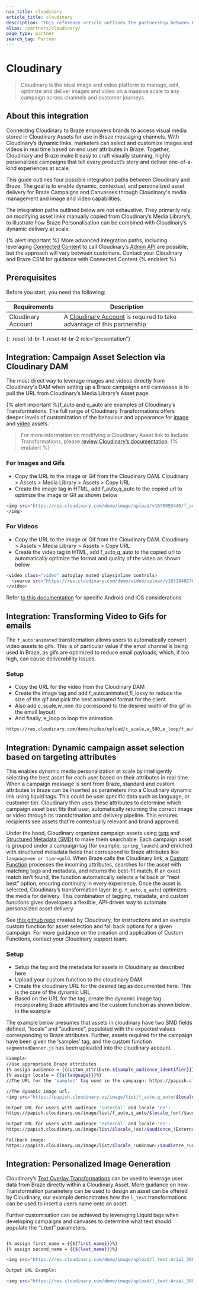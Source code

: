 ```yaml
---
nav_title: cloudinary
article_title: cloudinary
description: "This reference article outlines the partnership between Braze and cloudinary."
alias: /partners/cloudinary/
page_type: partner
search_tag: Partner
---
```


# Cloudinary

> Cloudinary is the ideal image and video platform to manage, edit, optimize and deliver images and video on a massive scale to any campaign across channels and customer journeys.

## About this integration

Connecting Cloudinary to Braze empowers brands to access visual media stored in Cloudinary Assets for use in Braze messaging channels. With Cloudinary’s dynamic links, marketers can select and customize images and videos in real time based on end user attributes in Braze. Together, Cloudinary and Braze make it easy to craft visually stunning, highly personalized campaigns that tell every product’s story and deliver one-of-a-kind experiences at scale.

This guide outlines four possible integration paths between Cloudinary and Braze. The goal is to enable dynamic, contextual, and personalized asset delivery for Braze Campaigns and Canvasses through Cloudinary's media management and image and video capabilities. 

The integration paths outlined below are not exhaustive. They primarily rely on modifying asset links manually copied from Cloudinary’s Media Library’s, to illustrate how Braze Personalisation can be combined with Cloudinary’s dynamic delivery at scale. 

{% alert important %}
More advanced integration paths, including leveraging [Connected Content]({{site.baseurl}}/docs/user_guide/personalization_and_dynamic_content/connected_content) to call Cloudinary’s [Admin API](https://cloudinary.com/documentation/admin_api#banner) are possible, but the approach will vary between customers. Contact your Cloudinary and Braze CSM for guidance with Connected Content
{% endalert %}



## Prerequisites

Before you start, you need the following:

| Requirements     | Description |                        
|-----------------------|-----------------|
| Cloudinary Account  | A [Cloudinary Account](https://cloudinary.com/users/register_free) is required to take advantage of this partnership  |
{: .reset-td-br-1 .reset-td-br-2 role=“presentation”}

## Integration: Campaign Asset Selection via Cloudinary DAM

The most direct way to leverage images and videos directly from Cloudinary's DAM when setting up a Braze campaigns and canvasses is to pull the URL from Cloudinary’s Media Library’s Asset page.




{% alert important %}f_auto and q_auto are examples of Cloudinary’s Transformations. The full range of Cloudinary Transformations offers deeper levels of customization of the behaviour and appearance for [image](https://cloudinary.com/documentation/image_transformations#banner) and [video](https://cloudinary.com/documentation/video_manipulation_and_delivery#banner) assets.

>For more information on modifying a Cloudinary Asset link to include Transformations, please [review Cloudinary’s documentation](https://cloudinary.com/documentation/image_transformations#transformation_url_structure).
{% endalert %}

### For Images and Gifs

<ul>
     <li>Copy the URL to the image or Gif from the Cloudinary DAM. Cloudinary > Assets > Media Library > Assets > Copy URL</li>
    <li>Create the image tag in HTML,  add f_auto,q_auto to the copied url to optimize the image or Gif as shown below  </li>
</ul>

```bash
<img src="https://res.cloudinary.com/demo/image/upload/v1678993440/f_auto,q_auto/cld-sample.jpg" alt="Summer Campaign">
</img>
```

### For Videos
<ul>
<li>Copy the URL to the image or Gif from the Cloudinary DAM. Cloudinary > Assets > Media Library > Assets > Copy URL</li>
<li>Create the video tag in HTML, add f_auto,q_auto to the copied url to automatically optimize the format and quality of the video as shown below</li>    
</ul>

```bash
<video class="video" autoplay muted playsinline controls>
  <source src="https://res.cloudinary.com/demo/video/upload/v1651840278/f_auto,q_auto/samples/cld-sample-video.mp4">
</video>
```

Refer [to this documentation](https://www.braze.com/docs/user_guide/message_building_by_channel/in-app_messages/traditional/customize/video) for specific Android and iOS considerations 

## Integration: Transforming Video to Gifs for emails

The `f_auto:animated` transformation allows users to automatically convert video assets to gifs. This is of particular value if the email channel is being used in Braze, as gifs are optimized to reduce email payloads, which, if too high, can cause deliverability issues. 

### Setup
<ul>
<li>Copy the URL for the video from the Cloudinary DAM</li>
<li>Create the image tag and add f_auto:animated,fl_lossy to reduce the size of the gif and pick the best animated format for the client.</li>
<li>Also add c_scale,w_nnn (to correspond to the desired width of the gif in the email layout)</li>
<li>And finally, e_loop to loop the animation</li>
</ul>

```bash
https://res.cloudinary.com/demo/video/upload/c_scale,w_500,e_loop/f_auto:animated,fl_lossy/samples/cld-sample-video.gif
```
## Integration: Dynamic campaign asset selection based on targeting attributes

This enables dynamic media personalization at scale by intelligently selecting the best asset for each user based on their attributes in real time. When a campaign message is sent from Braze, standard and custom attributes in braze can be inserted as parameters into a Cloudinary dynamic link using liquid tags. This could be user specific data such as language, or customer tier. Cloudinary then uses these attributes to determine which campaign asset best fits that user, automatically returning the correct image or video through its transformation and delivery pipeline. This ensures recipients see assets that’re contextually relevant and brand approved.

Under the hood, Cloudinary organizes campaign assets using [tags](https://cloudinary.com/documentation/assets_onboarding_metadata_tags_tutorial#tags) and [Structured Metadata (SMD)](https://cloudinary.com/documentation/assets_onboarding_metadata_tags_tutorial#structured_metadata) to make them searchable. Each campaign asset is grouped under a campaign tag (for example, `spring_launch`) and enriched with structured metadata fields that correspond to Braze attributes like `language=en or tier=gold`. When Braze calls the Cloudinary link, a [Custom Function](https://cloudinary.com/documentation/custom_functions#javascript_filters) processes the incoming attributes, searches for the asset with matching tags and metadata, and returns the best-fit match. If an exact match isn’t found, the function automatically selects a fallback or “next best” option, ensuring continuity in every experience. Once the asset is selected, Cloudinary’s transformation layer (e.g. `f_auto`, `q_auto`) optimizes the media for delivery. This combination of tagging, metadata, and custom functions gives developers a flexible, API-driven way to automate personalized asset delivery.

See [this github repo](https://github.com/cloudinary-devs/braze-personalization) created by Cloudinary, for instructions and an example custom function for asset selection and fall back options for a given campaign. For more guidance on the creation and application of Custom Functions, contact your Cloudinary support team.
### Setup

<ul>
<li>Setup the tag and the metadata for assets in Cloudinary as described here</li>
<li>Upload your custom function to the cloudinary DAM</li>
<li>Create the cloudinary URL for the desired tag as documented here. This is the core of the dynamic URL.   </li>
<li>Based on the URL for the tag, create the dynamic image tag incorporating Braze attributes and the custom function as shown below in the example</li>
</ul>

The example below presumes that assets in cloudinary have two SMD fields defined, “locale” and “audience”, populated with the expected values corresponding to Braze attributes. Further, assets required for the campaign have been given the ‘samples’ tag, and the custom function `segmentedBanner.js` has been uploaded into the cloudinary account. 

```bash
Example: 
//Use appropriate Braze attributes
{% assign audience = {{custom_attribute.${sample_audience_identifier}}} %} 
{% assign locale = {{${language}}}%} 
//The URL for the 'samples' tag used in the campaign: https://papish.cloudinary.us/image/list/v1690000000/samples.json 

//The dynamic image url. 
<img src="https://papish.cloudinary.us/image/list/f_auto,q_auto/$locale_#{locale}/$audience_!{audience}!/fn_select:js:v1700000000:segmentedBanner.js/v1690000000/campaigns/samples.json" alt="Banner"> 

Output URL for users with audience 'internal' and locale 'en':
https://papish.cloudinary.us/image/list/f_auto,q_auto/$locale_!en!/$audience_!Internal!/fn_select:js:v1700000000:segmentedBanner.js/v1690000000/samples.json

Output URL for users with audience 'external' and locale 'es':
https://papish.cloudinary.us/image/list/$locale_!es!/$audience_!External!/fn_select:js:v1700000000:segmentedBanner.js/v1690000000/samples.json

Fallback image:
https://papish.cloudinary.us/image/list/$locale_!unknown!/$audience_!unknown!/fn_select:js:v1700000000:segmentedBanner.js/v1690000000/samples.json

```

## Integration: Personalized Image Generation

Cloudinary’s [Text Overlay Transformations](https://cloudinary.com/documentation/accessible_media_visual_audio_clarity#text_overlays_on_images_and_videos) can be used to leverage user data from Braze directly within a Cloudinary Asset. More guidance on how Transformation parameters can be used to design an asset can be offered by Cloudinary, our example demonstrates how the `l_text` transformations can be used to insert a users name onto an asset. 

Further customisation can be achieved by leveraging Liquid tags when developing campaigns and canvases to determine what text should populate the “l_text” parameters.

```bash

{% assign first_name = {{${first_name}}}%} 
{% assign second_name = {{${last_name}}}%} 

<img src="https://res.cloudinary.com/demo/image/upload/l_text:Arial_300:%20{{first_name}}%20{{second_name}}%20,co_white,b_rgb:00000080/fl_layer_apply,g_north_west,y_200/docs/white-church-europe-sea.jpg">

Output URL Example: 

<img src="https://res.cloudinary.com/demo/image/upload/l_text:Arial_300:%20John%20Smith%20,co_white,b_rgb:00000080/fl_layer_apply,g_north_west,y_200/docs/white-church-europe-sea.jpg">

```



